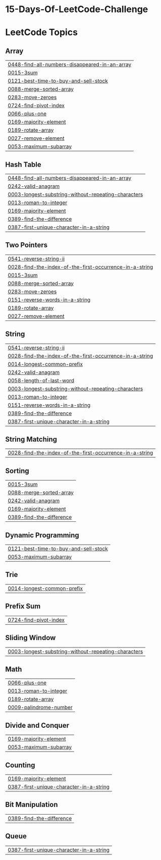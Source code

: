 ﻿# 15-Days-Of-LeetCode-Challenge

<!---LeetCode Topics Start-->
# LeetCode Topics
## Array
|  |
| ------- |
| [0448-find-all-numbers-disappeared-in-an-array](https://github.com/ahmadmustafa02/15-Days-Of-LeetCode-Challenge/tree/master/0448-find-all-numbers-disappeared-in-an-array) |
| [0015-3sum](https://github.com/ahmadmustafa02/15-Days-Of-LeetCode-Challenge/tree/master/0015-3sum) |
| [0121-best-time-to-buy-and-sell-stock](https://github.com/ahmadmustafa02/15-Days-Of-LeetCode-Challenge/tree/master/0121-best-time-to-buy-and-sell-stock) |
| [0088-merge-sorted-array](https://github.com/ahmadmustafa02/15-Days-Of-LeetCode-Challenge/tree/master/0088-merge-sorted-array) |
| [0283-move-zeroes](https://github.com/ahmadmustafa02/15-Days-Of-LeetCode-Challenge/tree/master/0283-move-zeroes) |
| [0724-find-pivot-index](https://github.com/ahmadmustafa02/15-Days-Of-LeetCode-Challenge/tree/master/0724-find-pivot-index) |
| [0066-plus-one](https://github.com/ahmadmustafa02/15-Days-Of-LeetCode-Challenge/tree/master/0066-plus-one) |
| [0169-majority-element](https://github.com/ahmadmustafa02/15-Days-Of-LeetCode-Challenge/tree/master/0169-majority-element) |
| [0189-rotate-array](https://github.com/ahmadmustafa02/15-Days-Of-LeetCode-Challenge/tree/master/0189-rotate-array) |
| [0027-remove-element](https://github.com/ahmadmustafa02/15-Days-Of-LeetCode-Challenge/tree/master/0027-remove-element) |
| [0053-maximum-subarray](https://github.com/ahmadmustafa02/15-Days-Of-LeetCode-Challenge/tree/master/0053-maximum-subarray) |
## Hash Table
|  |
| ------- |
| [0448-find-all-numbers-disappeared-in-an-array](https://github.com/ahmadmustafa02/15-Days-Of-LeetCode-Challenge/tree/master/0448-find-all-numbers-disappeared-in-an-array) |
| [0242-valid-anagram](https://github.com/ahmadmustafa02/15-Days-Of-LeetCode-Challenge/tree/master/0242-valid-anagram) |
| [0003-longest-substring-without-repeating-characters](https://github.com/ahmadmustafa02/15-Days-Of-LeetCode-Challenge/tree/master/0003-longest-substring-without-repeating-characters) |
| [0013-roman-to-integer](https://github.com/ahmadmustafa02/15-Days-Of-LeetCode-Challenge/tree/master/0013-roman-to-integer) |
| [0169-majority-element](https://github.com/ahmadmustafa02/15-Days-Of-LeetCode-Challenge/tree/master/0169-majority-element) |
| [0389-find-the-difference](https://github.com/ahmadmustafa02/15-Days-Of-LeetCode-Challenge/tree/master/0389-find-the-difference) |
| [0387-first-unique-character-in-a-string](https://github.com/ahmadmustafa02/15-Days-Of-LeetCode-Challenge/tree/master/0387-first-unique-character-in-a-string) |
## Two Pointers
|  |
| ------- |
| [0541-reverse-string-ii](https://github.com/ahmadmustafa02/15-Days-Of-LeetCode-Challenge/tree/master/0541-reverse-string-ii) |
| [0028-find-the-index-of-the-first-occurrence-in-a-string](https://github.com/ahmadmustafa02/15-Days-Of-LeetCode-Challenge/tree/master/0028-find-the-index-of-the-first-occurrence-in-a-string) |
| [0015-3sum](https://github.com/ahmadmustafa02/15-Days-Of-LeetCode-Challenge/tree/master/0015-3sum) |
| [0088-merge-sorted-array](https://github.com/ahmadmustafa02/15-Days-Of-LeetCode-Challenge/tree/master/0088-merge-sorted-array) |
| [0283-move-zeroes](https://github.com/ahmadmustafa02/15-Days-Of-LeetCode-Challenge/tree/master/0283-move-zeroes) |
| [0151-reverse-words-in-a-string](https://github.com/ahmadmustafa02/15-Days-Of-LeetCode-Challenge/tree/master/0151-reverse-words-in-a-string) |
| [0189-rotate-array](https://github.com/ahmadmustafa02/15-Days-Of-LeetCode-Challenge/tree/master/0189-rotate-array) |
| [0027-remove-element](https://github.com/ahmadmustafa02/15-Days-Of-LeetCode-Challenge/tree/master/0027-remove-element) |
## String
|  |
| ------- |
| [0541-reverse-string-ii](https://github.com/ahmadmustafa02/15-Days-Of-LeetCode-Challenge/tree/master/0541-reverse-string-ii) |
| [0028-find-the-index-of-the-first-occurrence-in-a-string](https://github.com/ahmadmustafa02/15-Days-Of-LeetCode-Challenge/tree/master/0028-find-the-index-of-the-first-occurrence-in-a-string) |
| [0014-longest-common-prefix](https://github.com/ahmadmustafa02/15-Days-Of-LeetCode-Challenge/tree/master/0014-longest-common-prefix) |
| [0242-valid-anagram](https://github.com/ahmadmustafa02/15-Days-Of-LeetCode-Challenge/tree/master/0242-valid-anagram) |
| [0058-length-of-last-word](https://github.com/ahmadmustafa02/15-Days-Of-LeetCode-Challenge/tree/master/0058-length-of-last-word) |
| [0003-longest-substring-without-repeating-characters](https://github.com/ahmadmustafa02/15-Days-Of-LeetCode-Challenge/tree/master/0003-longest-substring-without-repeating-characters) |
| [0013-roman-to-integer](https://github.com/ahmadmustafa02/15-Days-Of-LeetCode-Challenge/tree/master/0013-roman-to-integer) |
| [0151-reverse-words-in-a-string](https://github.com/ahmadmustafa02/15-Days-Of-LeetCode-Challenge/tree/master/0151-reverse-words-in-a-string) |
| [0389-find-the-difference](https://github.com/ahmadmustafa02/15-Days-Of-LeetCode-Challenge/tree/master/0389-find-the-difference) |
| [0387-first-unique-character-in-a-string](https://github.com/ahmadmustafa02/15-Days-Of-LeetCode-Challenge/tree/master/0387-first-unique-character-in-a-string) |
## String Matching
|  |
| ------- |
| [0028-find-the-index-of-the-first-occurrence-in-a-string](https://github.com/ahmadmustafa02/15-Days-Of-LeetCode-Challenge/tree/master/0028-find-the-index-of-the-first-occurrence-in-a-string) |
## Sorting
|  |
| ------- |
| [0015-3sum](https://github.com/ahmadmustafa02/15-Days-Of-LeetCode-Challenge/tree/master/0015-3sum) |
| [0088-merge-sorted-array](https://github.com/ahmadmustafa02/15-Days-Of-LeetCode-Challenge/tree/master/0088-merge-sorted-array) |
| [0242-valid-anagram](https://github.com/ahmadmustafa02/15-Days-Of-LeetCode-Challenge/tree/master/0242-valid-anagram) |
| [0169-majority-element](https://github.com/ahmadmustafa02/15-Days-Of-LeetCode-Challenge/tree/master/0169-majority-element) |
| [0389-find-the-difference](https://github.com/ahmadmustafa02/15-Days-Of-LeetCode-Challenge/tree/master/0389-find-the-difference) |
## Dynamic Programming
|  |
| ------- |
| [0121-best-time-to-buy-and-sell-stock](https://github.com/ahmadmustafa02/15-Days-Of-LeetCode-Challenge/tree/master/0121-best-time-to-buy-and-sell-stock) |
| [0053-maximum-subarray](https://github.com/ahmadmustafa02/15-Days-Of-LeetCode-Challenge/tree/master/0053-maximum-subarray) |
## Trie
|  |
| ------- |
| [0014-longest-common-prefix](https://github.com/ahmadmustafa02/15-Days-Of-LeetCode-Challenge/tree/master/0014-longest-common-prefix) |
## Prefix Sum
|  |
| ------- |
| [0724-find-pivot-index](https://github.com/ahmadmustafa02/15-Days-Of-LeetCode-Challenge/tree/master/0724-find-pivot-index) |
## Sliding Window
|  |
| ------- |
| [0003-longest-substring-without-repeating-characters](https://github.com/ahmadmustafa02/15-Days-Of-LeetCode-Challenge/tree/master/0003-longest-substring-without-repeating-characters) |
## Math
|  |
| ------- |
| [0066-plus-one](https://github.com/ahmadmustafa02/15-Days-Of-LeetCode-Challenge/tree/master/0066-plus-one) |
| [0013-roman-to-integer](https://github.com/ahmadmustafa02/15-Days-Of-LeetCode-Challenge/tree/master/0013-roman-to-integer) |
| [0189-rotate-array](https://github.com/ahmadmustafa02/15-Days-Of-LeetCode-Challenge/tree/master/0189-rotate-array) |
| [0009-palindrome-number](https://github.com/ahmadmustafa02/15-Days-Of-LeetCode-Challenge/tree/master/0009-palindrome-number) |
## Divide and Conquer
|  |
| ------- |
| [0169-majority-element](https://github.com/ahmadmustafa02/15-Days-Of-LeetCode-Challenge/tree/master/0169-majority-element) |
| [0053-maximum-subarray](https://github.com/ahmadmustafa02/15-Days-Of-LeetCode-Challenge/tree/master/0053-maximum-subarray) |
## Counting
|  |
| ------- |
| [0169-majority-element](https://github.com/ahmadmustafa02/15-Days-Of-LeetCode-Challenge/tree/master/0169-majority-element) |
| [0387-first-unique-character-in-a-string](https://github.com/ahmadmustafa02/15-Days-Of-LeetCode-Challenge/tree/master/0387-first-unique-character-in-a-string) |
## Bit Manipulation
|  |
| ------- |
| [0389-find-the-difference](https://github.com/ahmadmustafa02/15-Days-Of-LeetCode-Challenge/tree/master/0389-find-the-difference) |
## Queue
|  |
| ------- |
| [0387-first-unique-character-in-a-string](https://github.com/ahmadmustafa02/15-Days-Of-LeetCode-Challenge/tree/master/0387-first-unique-character-in-a-string) |
<!---LeetCode Topics End-->
